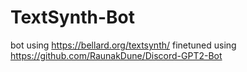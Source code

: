 # TextSynth-Bot

bot using https://bellard.org/textsynth/
finetuned using https://github.com/RaunakDune/Discord-GPT2-Bot
